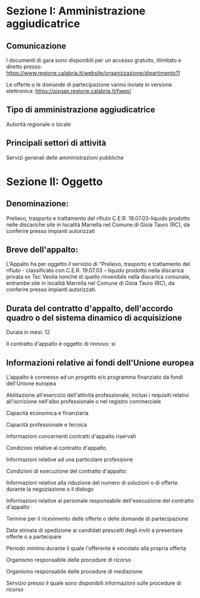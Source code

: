 # Sezione I: Amministrazione aggiudicatrice
## Comunicazione
I documenti di gara sono disponibili per un accesso gratuito, illimitato e diretto presso: https://www.regione.calabria.it/website/organizzazione/dipartimento11

Le offerte o le domande di partecipazione vanno inviate in versione elettronica: https://sisgap.regione.calabria.it/fwep/

## Tipo di amministrazione aggiudicatrice
Autorità regionale o locale

## Principali settori di attività
Servizi generali delle amministrazioni pubbliche

# Sezione II: Oggetto
## Denominazione:
Prelievo, trasporto e trattamento del rifiuto C.E.R. 19.07.03-liquido prodotto nelle discariche site in località Marrella nel Comune di Gioia Tauro (RC), da conferire presso impianti autorizzati

## Breve dell'appalto:
L'Appalto ha per oggetto il servizio di "Prelievo, trasporto e trattamento del rifiuto - classificato con C.E.R. 19.07.03 – liquido prodotto nella discarica privata ex Tec Veolia nonché di quello rinvenibile nella discarica comunale, entrambe site in località Marrella nel Comune di Gioia Tauro (RC), da conferire presso impianti autorizzati.

## Durata del contratto d'appalto, dell'accordo quadro o del sistema dinamico di acquisizione
Durata in mesi: 12

Il contratto d'appalto è oggetto di rinnovo: si

## Informazioni relative ai fondi dell'Unione europea
L'appalto è connesso ad un progetto e/o programma finanziato da fondi dell'Unione europea

Abilitazione all'esercizio dell'attività professionale, inclusi i requisiti relativi all'iscrizione nell'albo professionale o nel registro commerciale

Capacità economica e finanziaria

Capacità professionale e tecnica

Informazioni concernenti contratti d'appalto riservati

Condizioni relative al contratto d'appalto

Informazioni relative ad una particolare professione

Condizioni di esecuzione del contratto d'appalto:

Informazioni relative alla riduzione del numero di soluzioni o di offerte durante la negoziazione o il dialogo

Informazioni relative al personale responsabile dell'esecuzione del contratto d'appalto

Termine per il ricevimento delle offerte o delle domande di partecipazione

Data stimata di spedizione ai candidati prescelti degli inviti a presentare offerte o a partecipare

Periodo minimo durante il quale l'offerente è vincolato alla propria offerta

Organismo responsabile delle procedure di ricorso

Organismo responsabile delle procedure di mediazione

Servizio presso il quale sono disponibili informazioni sulle procedure di ricorso